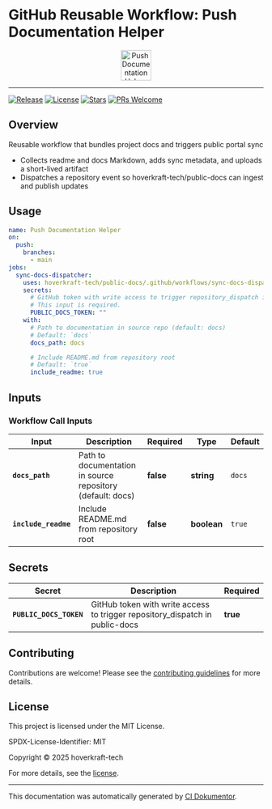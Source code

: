 <!-- header:start -->

# GitHub Reusable Workflow: Push Documentation Helper

<div align="center">
  <img src="https://opengraph.githubassets.com/ee8743035f4d97b88b8e03937037b13ca280a32c2398978b76e268b0fa4cf3b1/hoverkraft-tech/public-docs" width="60px" align="center" alt="Push Documentation Helper" />
</div>

---

<!-- header:end -->
<!-- badges:start -->

[![Release](https://img.shields.io/github/v/release/hoverkraft-tech/public-docs)](https://github.com/hoverkraft-tech/public-docs/releases)
[![License](https://img.shields.io/github/license/hoverkraft-tech/public-docs)](http://choosealicense.com/licenses/mit/)
[![Stars](https://img.shields.io/github/stars/hoverkraft-tech/public-docs?style=social)](https://img.shields.io/github/stars/hoverkraft-tech/public-docs?style=social)
[![PRs Welcome](https://img.shields.io/badge/PRs-welcome-brightgreen.svg)](https://github.com/hoverkraft-tech/public-docs/blob/main/CONTRIBUTING.md)

<!-- badges:end -->
<!-- overview:start -->

## Overview

Reusable workflow that bundles project docs and triggers public portal sync

- Collects readme and docs Markdown, adds sync metadata, and uploads a short-lived artifact
- Dispatches a repository event so hoverkraft-tech/public-docs can ingest and publish updates

<!-- overview:end -->
<!-- usage:start -->

## Usage

```yaml
name: Push Documentation Helper
on:
  push:
    branches:
      - main
jobs:
  sync-docs-dispatcher:
    uses: hoverkraft-tech/public-docs/.github/workflows/sync-docs-dispatcher.yml@4ab9c098ba58ed7f19ae6e879516c04ed5379d1a # copilot/centralize-project-documentation
    secrets:
      # GitHub token with write access to trigger repository_dispatch in public-docs
      # This input is required.
      PUBLIC_DOCS_TOKEN: ""
    with:
      # Path to documentation in source repo (default: docs)
      # Default: `docs`
      docs_path: docs

      # Include README.md from repository root
      # Default: `true`
      include_readme: true
```

<!-- usage:end -->
<!-- inputs:start -->

## Inputs

### Workflow Call Inputs

| **Input**            | **Description**                                      | **Required** | **Type**    | **Default** |
| -------------------- | ---------------------------------------------------- | ------------ | ----------- | ----------- |
| **`docs_path`**      | Path to documentation in source repository (default: docs) | **false**    | **string**  | `docs`      |
| **`include_readme`** | Include README.md from repository root               | **false**    | **boolean** | `true`      |

<!-- inputs:end -->
<!-- secrets:start -->

## Secrets

| **Secret**              | **Description**                                                              | **Required** |
| ----------------------- | ---------------------------------------------------------------------------- | ------------ |
| **`PUBLIC_DOCS_TOKEN`** | GitHub token with write access to trigger repository_dispatch in public-docs | **true**     |

<!-- secrets:end -->
<!-- outputs:start -->
<!-- outputs:end -->
<!-- examples:start -->
<!-- examples:end -->
<!-- contributing:start -->

## Contributing

Contributions are welcome! Please see the [contributing guidelines](https://github.com/hoverkraft-tech/public-docs/blob/main/CONTRIBUTING.md) for more details.

<!-- contributing:end -->
<!-- security:start -->
<!-- security:end -->
<!-- license:start -->

## License

This project is licensed under the MIT License.

SPDX-License-Identifier: MIT

Copyright © 2025 hoverkraft-tech

For more details, see the [license](http://choosealicense.com/licenses/mit/).

<!-- license:end -->
<!-- generated:start -->

---

This documentation was automatically generated by [CI Dokumentor](https://github.com/hoverkraft-tech/ci-dokumentor).

<!-- generated:end -->
